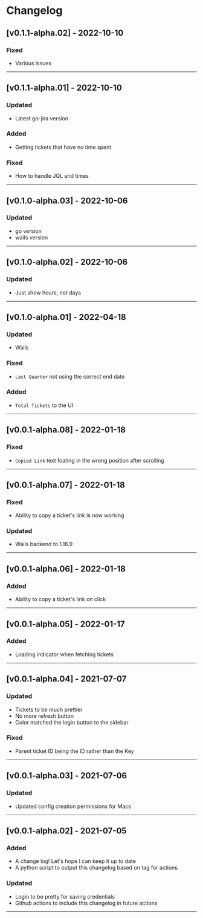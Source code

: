 # Changelog

## [v0.1.1-alpha.02] - 2022-10-10

### Fixed

- Various issues

---

## [v0.1.1-alpha.01] - 2022-10-10

### Updated

- Latest go-jira version

### Added

- Getting tickets that have no time spent

### Fixed

- How to handle JQL and times

---

## [v0.1.0-alpha.03] - 2022-10-06

### Updated

- go version
- wails version

---

## [v0.1.0-alpha.02] - 2022-10-06

### Updated

- Just show hours, not days

---

## [v0.1.0-alpha.01] - 2022-04-18

### Updated

- Wails

### Fixed

- `Last Quarter` not using the correct end date

### Added

- `Total Tickets` to the UI

---

## [v0.0.1-alpha.08] - 2022-01-18

### Fixed

- `Copied Link` text foating in the wrong position after scrolling

---

## [v0.0.1-alpha.07] - 2022-01-18

### Fixed

- Ability to copy a ticket's link is now working

### Updated

- Wails backend to 1.16.9

---

## [v0.0.1-alpha.06] - 2022-01-18

### Added

- Ability to copy a ticket's link on click

---

## [v0.0.1-alpha.05] - 2022-01-17

### Added

- Loading indicator when fetching tickets

---

## [v0.0.1-alpha.04] - 2021-07-07

### Updated

- Tickets to be much prettier
- No more refresh button
- Color matched the login button to the sidebar

### Fixed

- Parent ticket ID being the ID rather than the Key

---

## [v0.0.1-alpha.03] - 2021-07-06

### Updated

- Updated config creation permissions for Macs

---

## [v0.0.1-alpha.02] - 2021-07-05

### Added

- A change log! Let's hope I can keep it up to date
- A python script to output this changelog based on tag for actions

### Updated

- Login to be pretty for saving credentials
- Github actions to include this changelog in future actions

---

